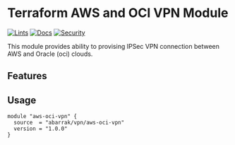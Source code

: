 # Terraform AWS and OCI VPN Module

[![Lints](https://github.com/abarrak/terraform-aws-oci-vpn/actions/workflows/format.yml/badge.svg)](https://github.com/abarrak/terraform-aws-oci-vpn/actions/workflows/format.yml) [![Docs](https://github.com/abarrak/terraform-aws-oci-vpn/actions/workflows/docs.yml/badge.svg)](https://github.com/abarrak/terraform-aws-oci-vpn/actions/workflows/docs.yml) [![Security](https://github.com/abarrak/terraform-aws-oci-vpn/actions/workflows/security.yml/badge.svg)](https://github.com/abarrak/terraform-aws-oci-vpn/actions/workflows/security.yml)

This module provides ability to provising IPSec VPN connection between AWS and Oracle (oci) clouds.

## Features

## Usage

```hcl
module "aws-oci-vpn" {
  source  = "abarrak/vpn/aws-oci-vpn"
  version = "1.0.0"
}
```

